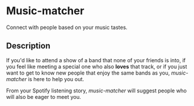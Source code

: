 # Music-matcher
Connect with people based on your music tastes.

## Description
If you'd like to attend a show of a band that none of your friends is into, if you feel like meeting a special one who also **loves** that track, or if you just want to get to know new people that enjoy the same bands as you, *music-matcher* is here to help you out.

From your Spotify listening story, *music-matcher* will suggest people who will also be eager to meet you.
